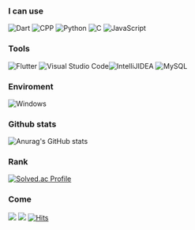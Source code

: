 ### I can use
<img alt="Dart" src ="https://img.shields.io/badge/Dart-0175C2.svg?&style=for-the-badge&logo=Dart&logoColor=black"/> <img alt="CPP" src ="https://img.shields.io/badge/CPP-00599C.svg?&style=for-the-badge&logo=cplusplus&logoColor=black"/>  <img alt="Python" src ="https://img.shields.io/badge/Python-3776AB.svg?&style=for-the-badge&logo=Python&logoColor=black"/> <img alt="C" src ="https://img.shields.io/badge/C-A8B9CC.svg?&style=for-the-badge&logo=C&logoColor=black"/> <img alt="JavaScript" src ="https://img.shields.io/badge/JavaScript-F7DF1E.svg?&style=for-the-badge&logo=javascript&logoColor=black"/>

### Tools
<img alt="Flutter" src ="https://img.shields.io/badge/Flutter-02569B.svg?&style=for-the-badge&logo=Flutter&logoColor=black"/> <img alt="Visual Studio Code" src ="https://img.shields.io/badge/VSCode-007ACC.svg?&style=for-the-badge&logo=Visual Studio Code&logoColor=black"/><img alt="IntelliJIDEA" src ="https://img.shields.io/badge/intellijidea-000000.svg?&style=for-the-badge&logo=IntelliJ IDEA&logoColor=white"/> <img alt="MySQL" src ="https://img.shields.io/badge/MySQL-4479A1.svg?&style=for-the-badge&logo=MySQL&logoColor=black"/>

### Enviroment
<img alt="Windows" src ="https://img.shields.io/badge/Windows-0078D6.svg?&style=for-the-badge&logo=Windows&logoColor=black"/>


### Github stats
![Anurag's GitHub stats](https://github-readme-stats.vercel.app/api?username=June222&show_icons=true&theme=radical)

### Rank
[![Solved.ac Profile](http://mazassumnida.wtf/api/v2/generate_badge?boj=jangtai4)](https://solved.ac/jangtai4/)

### Come 
<a href="https://noogang.tistory.com/" target="_blank"><img src="https://img.shields.io/badge/noogang-000000?style=for-the-badge&logo=Tistory&logoColor=white"/></a> <a href="https://www.instagram.com/vwxy_h__s_/?hl=ko" target="_blank"><img src="https://img.shields.io/badge/vwyz__h____s__-E4405F?style=for-the-badge&logo=Instagram&logoColor=white"/></a>       [![Hits](https://hits.seeyoufarm.com/api/count/incr/badge.svg?url=https%3A%2F%2Fgithub.com%2FJune222&count_bg=%23C83D3D&title_bg=%23555555&icon=&icon_color=%23E7E7E7&title=hits&edge_flat=false)](https://hits.seeyoufarm.com)



<!--
**June222/June222** is a ✨ _special_ ✨ repository because its `README.md` (this file) appears on your GitHub profile.
<a href="https://noogang.tistory.com/" target="_blank"><img src="https://img.shields.io/badge/Tistory-000000?style=for-the-badge&logo=Tistory&logoColor=white"/></a> // 링크 배너
<img alt="Dart" src ="https://img.shields.io/badge/Dart-0175C2.svg?&style=for-the-badge&logo=Dart&logoColor=black"/> // 이미지 배너

Here are some ideas to get you started:

- 🔭 I’m currently working on ...
- 🌱 I’m currently learning ...
- 👯 I’m looking to collaborate on ...
- 🤔 I’m looking for help with ...
- 💬 Ask me about ...
- 📫 How to reach me: ...
- 😄 Pronouns: ...
- ⚡ Fun fact: ...
-->
